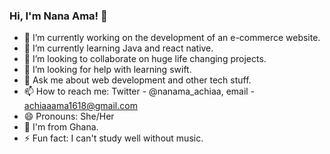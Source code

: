 ### Hi, I'm Nana Ama! 👋

- 🔭 I’m currently working on the development of an e-commerce website.
- 🌱 I’m currently learning Java and react native.
- 👯 I’m looking to collaborate on huge life changing projects.
- 🤔 I’m looking for help with learning swift.
- 💬 Ask me about web development and other tech stuff.
- 📫 How to reach me: Twitter - @nanama_achiaa, email - achiaaama1618@gmail.com
- 😄 Pronouns: She/Her
- 📍 I'm from Ghana.
- ⚡ Fun fact: I can't study well without music.


